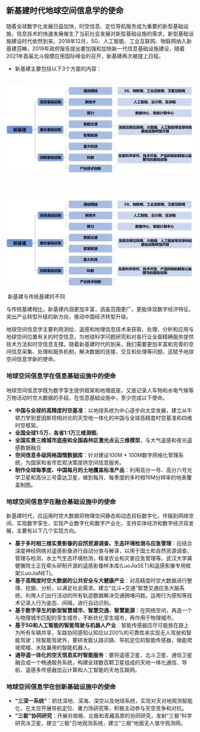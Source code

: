 ## 						新基建时代地球空间信息学的使命

​		随着全球数字化发展日益加快，时空信息、定位导航服务成为重要的新型基础设施，信息技术的快速发展催生了当前社会发展对新型基础设施的需求，新型基础设施建设时代依然到来。2018年12月，5G、人工智能、工业互联网、物联网纳入新基建范畴，2019年政府报告提出要加强和加快新一代信息基础设施建设，随着2021年首届北斗规模应用国际峰会的召开，新基建再次被提上日程。

* 新基建主要包括以下3个方面的内容：

​		![](Wyc/第八周/第九周/图片1.png)

​		

​	![](Wyc/第八周/第九周/图片1.png)

​																	 新基建与传统基建的不同

​		与传统基建相比，新基建内涵更加丰富，涵盖范围更广，更能体现数字经济特征，突出产业转型升级的新方向，推动中国经济转型升级。

​		地球空间信息学主要利用测绘、遥感和地理信息技术来获取、处理、分析和应用与地球空间位置有关的时空信息，为地球科学问题研究和对各行业全面精确服务提供技术方法和时空信息支撑。随着新基建时代的到来，我们需要更加丰富和完善的空间信息采集、处理和服务机制，解决数据的连接、交互和处理等问题，这赋予地球空间信息学新的使命。

### 地球空间信息学在信息基础设施中的使命

​		地球空间信息学既为数字孪生提供框架和地理底座，又是记录人车物和水电气候等万物活动时空大数据的手段，在信息基础设施中，至少完成以下使命。

  * **中国与全球的高精度时空基准**：以地球系统为中心逐步向太空发展，建立从牛顿力学到爱因斯坦相对论的天空地一体化的中国与全球高精度时空基准和四维时空框架。
  * **全国全球1:5万、各省1:1万三维测图**。
  * **全国实景三维城市底座和全国森林区激光点云三维模型**，与大气遥感和夜光遥感数据融合
  * **空间信息多级网格国情数据库**：针对建设100M * 100M数字网格化管理系统，为国家和省市宏观决策提供空间信息服务。
  * **制作全球每季度、中国每月的土地覆盖标准产品**：利用高分一号、高分六号光学卫星和高分三号雷达卫星，做到每月、每季度的多时相16M分辨率的地表覆盖制图。

### 地球空间信息学在融合基础设施中的使命

​		新基建时代，应运用时空大数据将物理空间静态和动态目标数字化，传输到网络空间，实现数字孪生，实现产业数字化和数字产业化，支持实体经济和数字经济双发展，主要有以下几个实现方向。

* **基于多时相三维实景影像的自然资源调查、生态环境检测与应急管理**：应结合深度神经网络对遥感影像进行自动分类与解译，以用于国土和自然资源调查、管理与检测，水土气生态环境检测，精准农业和灾害应急管理等。武汉大学龚健雅院士正在牵头研制开源的遥感影像样本库(LuoJiaSET)和遥感影像专用框架(LuoJiaNET)。
* **基于高精度时空大数据的公共安全与大健康产业**：对高精度时空大数据进行整理、挖掘、分析，以满足社会需求。建立“北斗+交通”智慧交通应急大脑系统，利用人们出行活动的所有轨迹数据解决交通拥堵问题。运用行为感知等技术记录人行为姿态、间隔，进行自动识别。
* **基于数字孪生的新型智慧城市、智慧交通、智慧能源**：在网络空间，再造一个与物理城市匹配的孪生城市，不断优化孪生城市，再作用于物理城市。
* **基于5G和人工智能的智能驾驶与机器人产业**：智能传感器应尽可能放在路上为所有车辆共享，车路协同感知认知应以200%的可靠性来实现无人驾驶和智能驾驶；除智能驾驶外，要研发能认路识路、导航定位的智能传感器，做能爬坡爬楼、水陆兼用的智能机器人。
* **通导遥一体化的空天信息实时智能服务**：要将遥感卫星、北斗卫星、通信卫星融合成一个畅通服务系统，构建全球数百颗卫星组成的天地一体化通信、导航、遥感多传感器加云计算和人工智能的天地互联网。

### 地球空间信息学在创新基础设施中的使命

* **“三深一系统”**：抓住深地、深海、深空以及地球系统，实现对天对地观测智能化，在太空开展导航定位、重力场研究等，积极主动参与天空竞争和对抗。
* **“三极”协同研究**：开展对南极、北极和青藏高原的协同研究，发射“三极”科学研究冰卫星，建立“三极”日地观测系统，建立“三极”地面无人值守观测网。

